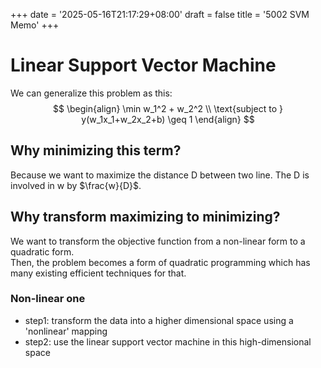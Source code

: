 +++
date = '2025-05-16T21:17:29+08:00'
draft = false 
title = '5002 SVM Memo'
+++
# Linear Support Vector Machine
We can generalize this problem as this:
$$
\begin{align}
\min w_1^2 + w_2^2 \\
\text{subject to } y(w_1x_1+w_2x_2+b) \geq 1
\end{align}
$$
## Why minimizing this term?
Because we want to maximize the distance D between two line. The D is involved in w by $\frac{w}{D}$.

## Why transform maximizing to minimizing?
We want to transform the objective function from a non-linear form to a quadratic form.  
Then, the problem becomes a form of quadratic programming which has many existing efficient techniques for that.

### Non-linear one
- step1: transform the data into a higher dimensional space using a 'nonlinear' mapping
- step2: use the linear support vector machine in this high-dimensional space

